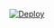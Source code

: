

[![Deploy](https://www.herokucdn.com/deploy/button.svg)](https://heroku.com/deploy?template=https://github.com/kadir008/kcvbnm)
